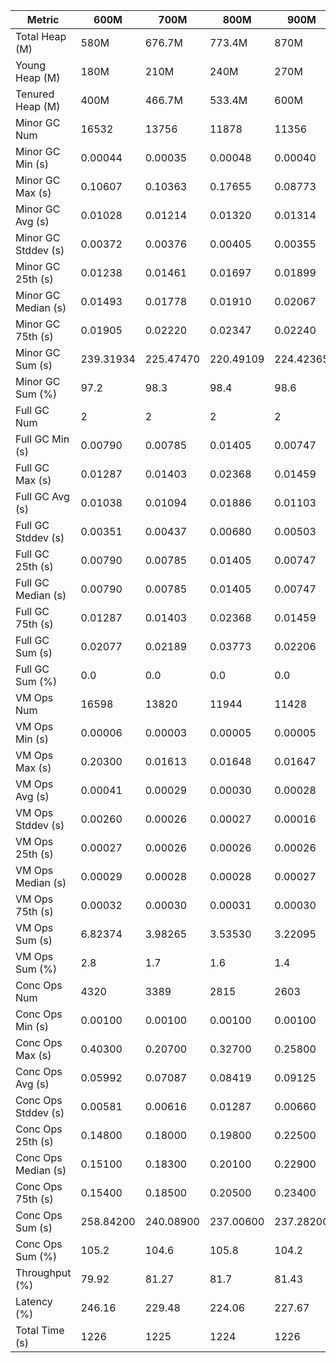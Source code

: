 | Metric | 600M | 700M | 800M | 900M | 1 GB | 2 GB | 4 GB | 8 GB |
|------|----|----|----|----|----|----|----|----|
| Total Heap (M) | 580M | 676.7M | 773.4M | 870M | 989.9M | 1998.1M | 4046.1M | 8142.1M |
| Young Heap (M) | 180M | 210M | 240M | 270M | 307.2M | 449.3M | 449.3M | 449.3M |
| Tenured Heap (M) | 400M | 466.7M | 533.4M | 600M | 682.7M | 1548.8M | 3596.8M | 7692.8M |
| Minor GC Num | 16532 | 13756 | 11878 | 11356 | 9507 | 6650 | 5890 | 6137 |
| Minor GC Min (s) | 0.00044 | 0.00035 | 0.00048 | 0.00040 | 0.00100 | 0.00278 | 0.00364 | 0.00296 |
| Minor GC Max (s) | 0.10607 | 0.10363 | 0.17655 | 0.08773 | 0.07685 | 0.05390 | 0.05394 | 0.09609 |
| Minor GC Avg (s) | 0.01028 | 0.01214 | 0.01320 | 0.01314 | 0.01443 | 0.01895 | 0.02052 | 0.01776 |
| Minor GC Stddev (s) | 0.00372 | 0.00376 | 0.00405 | 0.00355 | 0.00361 | 0.00648 | 0.00650 | 0.00445 |
| Minor GC 25th (s) | 0.01238 | 0.01461 | 0.01697 | 0.01899 | 0.02190 | 0.02274 | 0.02468 | 0.02820 |
| Minor GC Median (s) | 0.01493 | 0.01778 | 0.01910 | 0.02067 | 0.02301 | 0.02441 | 0.03495 | 0.03007 |
| Minor GC 75th (s) | 0.01905 | 0.02220 | 0.02347 | 0.02240 | 0.02421 | 0.04584 | 0.04509 | 0.03248 |
| Minor GC Sum (s) | 239.31934 | 225.47470 | 220.49109 | 224.42365 | 209.17349 | 163.08706 | 158.49024 | 187.20154 |
| Minor GC Sum (%) | 97.2 | 98.3 | 98.4 | 98.6 | 98.7 | 98.7 | 98.8 | 99.0 |
| Full GC Num | 2 | 2 | 2 | 2 | 2 | 2 | 2 | 2 |
| Full GC Min (s) | 0.00790 | 0.00785 | 0.01405 | 0.00747 | 0.00751 | 0.00927 | 0.01170 | 0.01326 |
| Full GC Max (s) | 0.01287 | 0.01403 | 0.02368 | 0.01459 | 0.01445 | 0.01922 | 0.03087 | 0.05008 |
| Full GC Avg (s) | 0.01038 | 0.01094 | 0.01886 | 0.01103 | 0.01098 | 0.01424 | 0.02128 | 0.03167 |
| Full GC Stddev (s) | 0.00351 | 0.00437 | 0.00680 | 0.00503 | 0.00491 | 0.00703 | 0.01356 | 0.02603 |
| Full GC 25th (s) | 0.00790 | 0.00785 | 0.01405 | 0.00747 | 0.00751 | 0.00927 | 0.01170 | 0.01326 |
| Full GC Median (s) | 0.00790 | 0.00785 | 0.01405 | 0.00747 | 0.00751 | 0.00927 | 0.01170 | 0.01326 |
| Full GC 75th (s) | 0.01287 | 0.01403 | 0.02368 | 0.01459 | 0.01445 | 0.01922 | 0.03087 | 0.05008 |
| Full GC Sum (s) | 0.02077 | 0.02189 | 0.03773 | 0.02206 | 0.02197 | 0.02848 | 0.04257 | 0.06335 |
| Full GC Sum (%) | 0.0 | 0.0 | 0.0 | 0.0 | 0.0 | 0.0 | 0.0 | 0.0 |
| VM Ops Num | 16598 | 13820 | 11944 | 11428 | 9578 | 6720 | 5956 | 6203 |
| VM Ops Min (s) | 0.00006 | 0.00003 | 0.00005 | 0.00005 | 0.00004 | 0.00004 | 0.00003 | 0.00003 |
| VM Ops Max (s) | 0.20300 | 0.01613 | 0.01648 | 0.01647 | 0.03367 | 0.01790 | 0.01515 | 0.01763 |
| VM Ops Avg (s) | 0.00041 | 0.00029 | 0.00030 | 0.00028 | 0.00029 | 0.00031 | 0.00031 | 0.00031 |
| VM Ops Stddev (s) | 0.00260 | 0.00026 | 0.00027 | 0.00016 | 0.00041 | 0.00037 | 0.00042 | 0.00046 |
| VM Ops 25th (s) | 0.00027 | 0.00026 | 0.00026 | 0.00026 | 0.00026 | 0.00026 | 0.00026 | 0.00025 |
| VM Ops Median (s) | 0.00029 | 0.00028 | 0.00028 | 0.00027 | 0.00028 | 0.00028 | 0.00028 | 0.00027 |
| VM Ops 75th (s) | 0.00032 | 0.00030 | 0.00031 | 0.00030 | 0.00030 | 0.00030 | 0.00030 | 0.00030 |
| VM Ops Sum (s) | 6.82374 | 3.98265 | 3.53530 | 3.22095 | 2.77945 | 2.05322 | 1.84762 | 1.90896 |
| VM Ops Sum (%) | 2.8 | 1.7 | 1.6 | 1.4 | 1.3 | 1.2 | 1.2 | 1.0 |
| Conc Ops Num | 4320 | 3389 | 2815 | 2603 | 2100 | 445 | 170 | 80 |
| Conc Ops Min (s) | 0.00100 | 0.00100 | 0.00100 | 0.00100 | 0.00100 | 0.00200 | 0.00400 | 0.00700 |
| Conc Ops Max (s) | 0.40300 | 0.20700 | 0.32700 | 0.25800 | 0.31500 | 1.05200 | 2.77700 | 5.87300 |
| Conc Ops Avg (s) | 0.05992 | 0.07087 | 0.08419 | 0.09125 | 0.10832 | 0.19763 | 0.43210 | 0.90450 |
| Conc Ops Stddev (s) | 0.00581 | 0.00616 | 0.01287 | 0.00660 | 0.00664 | 0.03089 | 0.16633 | 0.14173 |
| Conc Ops 25th (s) | 0.14800 | 0.18000 | 0.19800 | 0.22500 | 0.26400 | 0.71100 | 1.72100 | 3.84700 |
| Conc Ops Median (s) | 0.15100 | 0.18300 | 0.20100 | 0.22900 | 0.26700 | 0.71800 | 1.74000 | 3.87700 |
| Conc Ops 75th (s) | 0.15400 | 0.18500 | 0.20500 | 0.23400 | 0.27000 | 0.72700 | 1.77700 | 4.04200 |
| Conc Ops Sum (s) | 258.84200 | 240.08900 | 237.00600 | 237.28200 | 227.47600 | 87.94600 | 73.45600 | 72.36000 |
| Conc Ops Sum (%) | 105.2 | 104.6 | 105.8 | 104.2 | 107.3 | 53.2 | 45.8 | 38.3 |
| Throughput (%) | 79.92 | 81.27 | 81.7 | 81.43 | 82.71 | 86.51 | 86.92 | 84.57 |
| Latency (%) | 246.16 | 229.48 | 224.06 | 227.67 | 211.97 | 165.17 | 160.38 | 189.17 |
| Total Time (s) | 1226 | 1225 | 1224 | 1226 | 1225 | 1224 | 1225 | 1225 |
